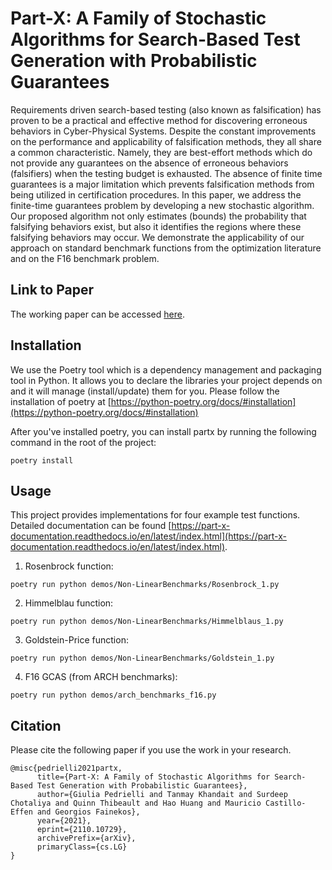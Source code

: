 # Part-X: A Family of Stochastic Algorithms for Search-Based Test Generation with Probabilistic Guarantees

Requirements driven search-based testing (also known as falsification) has proven to be a practical and effective method for discovering erroneous behaviors in Cyber-Physical Systems. Despite the constant improvements on the performance and applicability of falsification methods, they all share a common characteristic. Namely, they are best-effort methods which do not provide any guarantees on the absence of erroneous behaviors (falsifiers) when the testing budget is exhausted. The absence of finite time guarantees is a major limitation which prevents falsification methods from being utilized in certification procedures. In this paper, we address the finite-time guarantees problem by developing a new stochastic algorithm. Our proposed algorithm not only estimates (bounds) the probability that falsifying behaviors exist, but also it identifies the regions where these falsifying behaviors may occur. We demonstrate the applicability of our approach on standard benchmark functions from the optimization literature and on the F16 benchmark problem. 


## Link to Paper
The working paper can be accessed [here](https://arxiv.org/abs/2110.10729#).

## Installation
We use the Poetry tool which is a dependency management and packaging tool in Python. It allows you to declare the libraries your project depends on and it will manage (install/update) them for you. Please follow the installation of poetry at [https://python-poetry.org/docs/#installation](https://python-poetry.org/docs/#installation)

After you've installed poetry, you can install partx by running the following command in the root of the project: 

```
poetry install
```

## Usage

This project provides implementations for four example test functions. Detailed documentation can be found [https://part-x-documentation.readthedocs.io/en/latest/index.html](https://part-x-documentation.readthedocs.io/en/latest/index.html).

1. Rosenbrock function:

```
poetry run python demos/Non-LinearBenchmarks/Rosenbrock_1.py
```

2. Himmelblau function:

```
poetry run python demos/Non-LinearBenchmarks/Himmelblaus_1.py
```

3. Goldstein-Price function:
```
poetry run python demos/Non-LinearBenchmarks/Goldstein_1.py
```

4. F16 GCAS (from ARCH benchmarks):
```
poetry run python demos/arch_benchmarks_f16.py
```

## Citation
Please cite the following paper if you use the work in your research.
```
@misc{pedrielli2021partx,
      title={Part-X: A Family of Stochastic Algorithms for Search-Based Test Generation with Probabilistic Guarantees}, 
      author={Giulia Pedrielli and Tanmay Khandait and Surdeep Chotaliya and Quinn Thibeault and Hao Huang and Mauricio Castillo-Effen and Georgios Fainekos},
      year={2021},
      eprint={2110.10729},
      archivePrefix={arXiv},
      primaryClass={cs.LG}
}
```

